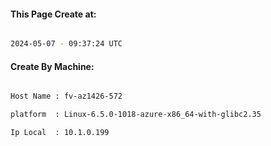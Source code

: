 
   
#### This Page Create at:

```bash

2024-05-07 - 09:37:24 UTC

```

#### Create By Machine:

```bash

Host Name : fv-az1426-572

platform  : Linux-6.5.0-1018-azure-x86_64-with-glibc2.35

Ip Local  : 10.1.0.199

```

